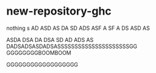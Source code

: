 # new-repository-ghc
nothing
s
AD
ASD
AS
DA
SD
ADS
ASF
A
SF
A
DS
ASD
AS

ASDA
DSA
DA
DSA
SD
AD
ADS
AS
DADSADSASDADSASSSSSSSSSSSSSSSSSSSSSGG
GGGGGGGGBOOMBOOM

GGGGGGGGGGGGGGGGGG
